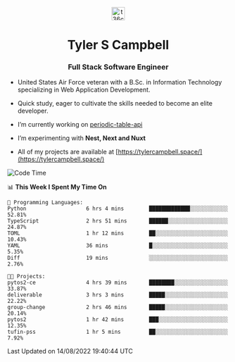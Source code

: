 <p align="center">
<a href="https://www.linkedin.com/in/t36campbell" target="blank"><img align="center" src="https://ik.imagekit.io/t36campbell/Portfolio/linkedin.png.original_m8bbGgPh6.png" alt="t36campbell" height="30" width="30" /></a>
</p>
<h1 align="center">Tyler S Campbell</h1>
<h3 align="center">Full Stack Software Engineer</h3>

* United States Air Force veteran with a B.Sc. in Information Technology specializing in Web Application Development. 

* Quick study, eager to cultivate the skills needed to become an elite developer.

* I’m currently working on [periodic-table-api](https://github.com/t36campbell/periodic-table-api)

* I’m experimenting with **Nest, Next and Nuxt**

* All of my projects are available at [https://tylercampbell.space/](https://tylercampbell.space/)

<!--START_SECTION:waka-->
![Code Time](http://img.shields.io/badge/Code%20Time-1%2C734%20hrs%2030%20mins-blue)

📊 **This Week I Spent My Time On** 

```text
💬 Programming Languages: 
Python                   6 hrs 4 mins        █████████████░░░░░░░░░░░░   52.81% 
TypeScript               2 hrs 51 mins       ██████░░░░░░░░░░░░░░░░░░░   24.87% 
TOML                     1 hr 12 mins        ██░░░░░░░░░░░░░░░░░░░░░░░   10.43% 
YAML                     36 mins             █░░░░░░░░░░░░░░░░░░░░░░░░   5.35% 
Diff                     19 mins             ░░░░░░░░░░░░░░░░░░░░░░░░░   2.76%

🐱‍💻 Projects: 
pytos2-ce                4 hrs 39 mins       ████████░░░░░░░░░░░░░░░░░   33.87% 
deliverable              3 hrs 3 mins        █████░░░░░░░░░░░░░░░░░░░░   22.22% 
group-change             2 hrs 46 mins       █████░░░░░░░░░░░░░░░░░░░░   20.14% 
pytos2                   1 hr 42 mins        ███░░░░░░░░░░░░░░░░░░░░░░   12.35% 
tufin-pss                1 hr 5 mins         ██░░░░░░░░░░░░░░░░░░░░░░░   7.92%

```


 Last Updated on 14/08/2022 19:40:44 UTC
<!--END_SECTION:waka-->
